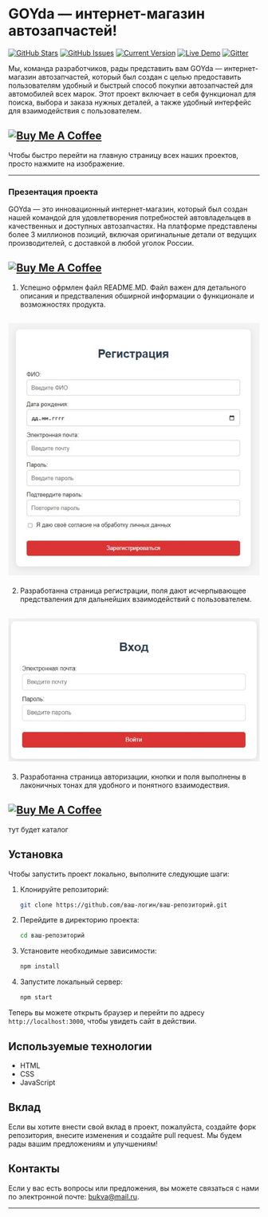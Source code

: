 GOYda — интернет-магазин автозапчастей!
============
[![GitHub Stars](https://img.shields.io/github/stars/IgorAntun/node-chat.svg)](https://github.com/IgorAntun/node-chat/stargazers) [![GitHub Issues](https://img.shields.io/github/issues/IgorAntun/node-chat.svg)](https://github.com/IgorAntun/node-chat/issues) [![Current Version](https://img.shields.io/badge/version-1.0.7-green.svg)](https://github.com/IgorAntun/node-chat) [![Live Demo](https://img.shields.io/badge/demo-online-green.svg)](https://igorantun.com/chat) [![Gitter](https://badges.gitter.im/Join%20Chat.svg)](https://gitter.im/IgorAntun/node-chat?utm_source=badge&utm_medium=badge&utm_campaign=pr-badge)



Мы, команда разработчиков, рады представить вам GOYda — интернет-магазин автозапчастей, который был создан с целью предоставить пользователям удобный и быстрый способ покупки автозапчастей для автомобилей всех марок. Этот проект включает в себя функционал для поиска, выбора и заказа нужных деталей, а также удобный интерфейс для взаимодействия с пользователем.


<a href="https://3isip-722.github.io/GOYDA-/" target="_blank"><img src="https://i.imgur.com/HyuXsvQ.png" alt="Buy Me A Coffee" style="height: auto !important;width: auto !important;" ></a>
---
Чтобы быстро перейти на главную страницу всех наших проектов, просто нажмите на изображение.



---
### Презентация проекта
GOYda — это инновационный интернет-магазин, который был создан нашей командой для удовлетворения потребностей автовладельцев в качественных и доступных автозапчастях. На платформе представлены более 3 миллионов позиций, включая оригинальные детали от ведущих производителей, с доставкой в любой уголок России.

<a href="https://3isip-722.github.io/GOYDA-/pages/main.html" target="_blank"><img src="https://i.imgur.com/JsjBZ7J.png" alt="Buy Me A Coffee" style="height: auto !important;width: auto !important;" ></a>
---
1. Успешно офрмлен файл README.MD. Файл важен для детального описания и предстваления обширной информации о функционале и возможностях продукта.

<a href="https://3isip-722.github.io/GOYDA-/pages/index_login.html" target="_blank"><img src="img/ot2.jpg" alt="Buy Me A Coffee" style="height: auto !important;width: auto !important;" ></a>
---
2. Разработанна страница регистрации, поля дают исчерпывающее предстваления для дальнейших взаимодействий с пользователем.

<a href="https://3isip-722.github.io/GOYDA-/pages/index_login.html" target="_blank"><img src="img/ot1.jpg" alt="Buy Me A Coffee" style="height: auto !important;width: auto !important;" ></a>
---
3. Разработанна страница авторизации, кнопки и поля выполнены в лаконичных тонах для удобного и понятного взаимодествия.

<a href="https://3isip-722.github.io/GOYDA-/pages/index_login.html" target="_blank"><img src="img/ot3.jpg" alt="Buy Me A Coffee" style="height: auto !important;width: auto !important;" ></a>
---
тут будет каталог
## Установка

Чтобы запустить проект локально, выполните следующие шаги:

1. Клонируйте репозиторий:
   ```bash
   git clone https://github.com/ваш-логин/ваш-репозиторий.git
   ```

2. Перейдите в директорию проекта:
   ```bash
   cd ваш-репозиторий
   ```

3. Установите необходимые зависимости:
   ```bash
   npm install
   ```

4. Запустите локальный сервер:
   ```bash
   npm start
   ```

Теперь вы можете открыть браузер и перейти по адресу `http://localhost:3000`, чтобы увидеть сайт в действии.

## Используемые технологии

- HTML
- CSS
- JavaScript

## Вклад

Если вы хотите внести свой вклад в проект, пожалуйста, создайте форк репозитория, внесите изменения и создайте pull request. Мы будем рады вашим предложениям и улучшениям!

## Контакты

Если у вас есть вопросы или предложения, вы можете связаться с нами по электронной почте: [bukva@mail.ru](mailto:bukva@mail.ru).



---

